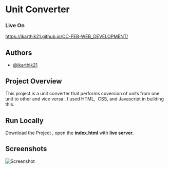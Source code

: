 # Unit Converter

### Live On

https://ikarthik21.github.io/CC-FEB-WEB_DEVELOPMENT/

 
## Authors

- [@ikarthik21](https://github.com/ikarthik21)

## Project Overview
This project is a unit converter that performs coversion of units from one unit to other and vice versa . I used HTML,  CSS, and Javascript in building this.

 

## Run Locally
 
  Download the Project , open the **index.html** with **live server**.  




## Screenshots
 

![Screenshot](https://i.ibb.co/NFPxM7S/ss.png)


 
